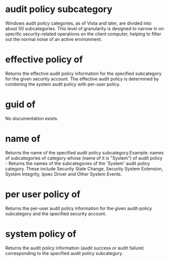 # audit policy subcategory

Windows audit policy categories, as of Vista and later, are divided into about 50 subcategories. This level of granularity is designed to narrow in on specific security-related operations on the client computer, helping to filter out the normal noise of an active environment.

# effective policy <security account> of <audit policy subcategory>

Returns the effective audit policy information for the specified subcategory for the given security account. The effective audit policy is determined by combining the system audit policy with per-user policy.

# guid of <audit policy subcategory>

No documentation exists.

# name of <audit policy subcategory>

Returns the name of the specified audit policy subcategory.Example: names of subcategories of category whose (name of it is &quot;System&quot;) of audit policy - Returns the names of the subcategories of the &#39;System&#39; audit policy category. These include Security State Change, Security System Extension, System Integrity, Ipsec Driver and Other System Events.

# per user policy <security account> of <audit policy subcategory>

Returns the per-user audit policy information for the given audit-policy subcategory and the specified security account.

# system policy of <audit policy subcategory>

Returns the audit policy information (audit success or audit failure) corresponding to the specified audit policy subcategory.
